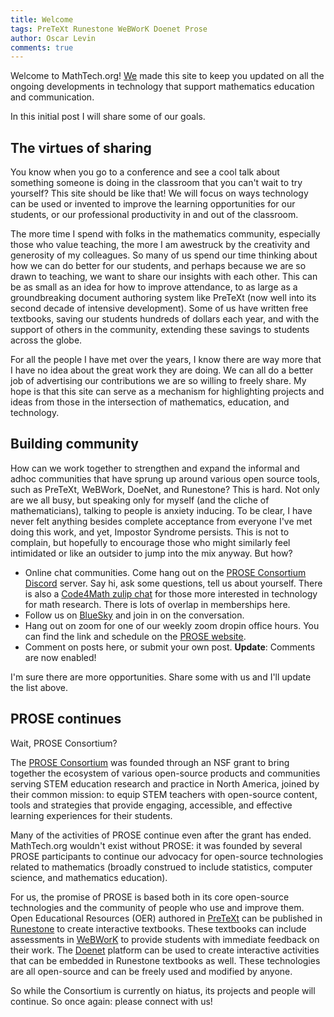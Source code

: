 ```yaml
---
title: Welcome
tags: PreTeXt Runestone WeBWorK Doenet Prose
author: Oscar Levin
comments: true
---
```


Welcome to MathTech.org! [We](/about/) made this site to keep you updated on all the
ongoing developments in technology that support mathematics education and communication.

In this initial post I will share some of our goals.

<!-- break -->

## The virtues of sharing

You know when you go to a conference and see a cool talk about something someone is doing in the classroom that you can't wait to try yourself?  This site should be like that!  We will focus on ways technology can be used or invented to improve the learning opportunities for our students, or our professional productivity in and out of the classroom.

The more time I spend with folks in the mathematics community, especially those who value teaching, the more I am awestruck by the creativity and generosity of my colleagues.  So many of us spend our time thinking about how we can do better for our students, and perhaps because we are so drawn to teaching, we want to share our insights with each other.  This can be as small as an idea for how to improve attendance, to as large as a groundbreaking document authoring system like PreTeXt (now well into its second decade of intensive development).  Some of us have written free textbooks, saving our students hundreds of dollars each year, and with the support of others in the community, extending these savings to students across the globe.

For all the people I have met over the years, I know there are way more that I have no idea about the great work they are doing.  We can all do a better job of advertising our contributions we are so willing to freely share.  My hope is that this site can serve as a mechanism for highlighting projects and ideas from those in the intersection of mathematics, education, and technology.


## Building community

How can we work together to strengthen and expand the informal and adhoc communities that have sprung up around various open source tools, such as PreTeXt, WeBWork, DoeNet, and Runestone?  This is hard.  Not only are we all busy, but speaking only for myself (and the cliche of mathematicians), talking to people is anxiety inducing.  To be clear, I have never felt anything besides complete acceptance from everyone I've met doing this work, and yet, Impostor Syndrome persists.  This is not to complain, but hopefully to encourage those who might similarly feel intimidated or like an outsider to jump into the mix anyway.  But how?

- Online chat communities.  Come hang out on the [PROSE Consortium Discord](https://discord.gg/3pVWQtf9rt) server.  Say hi, ask some questions, tell us about yourself.  There is also a [Code4Math zulip chat](https://code4math.zulipchat.com/) for those more interested in technology for math research.  There is lots of overlap in memberships here.
- Follow us on [BlueSky](https://bsky.app/profile/mathtech.org) and join in on the conversation.
- Hang out on zoom for one of our weekly zoom dropin office hours.  You can find the link and schedule on the [PROSE website](https://prose.runestone.academy/#upcoming-events).
- Comment on posts here, or submit your own post. **Update**: Comments are now enabled!

I'm sure there are more opportunities.  Share some with us and I'll update the list above.

## PROSE continues

Wait, PROSE Consortium?

The [PROSE Consortium](https://prose.runestone.academy) was founded through an NSF grant to bring together the ecosystem of various open-source products and communities serving STEM education research and practice in North America, joined by their common mission: to equip STEM teachers with open-source content, tools and strategies that provide engaging, accessible, and effective learning experiences for their students.

Many of the activities of PROSE continue even after the grant has ended.
MathTech.org wouldn't exist without PROSE: it was founded by several PROSE participants to continue our advocacy for open-source technologies related to mathematics
(broadly construed to include statistics, computer science, and mathematics education).

For us, the promise of PROSE is based both in its core open-source technologies and the community of people who use and improve them.  Open Educational Resources (OER) authored in [PreTeXt](https://pretextbook.org) can be published in [Runestone](https://runestone.academy) to create interactive textbooks.  These textbooks can include assessments in [WeBWorK](https://webwork.maa.org) to provide students with immediate feedback on their work.  The [Doenet](https://doenet.org) platform can be used to create interactive activities that can be embedded in Runestone textbooks as well.  These technologies are all open-source and can be freely used and modified by anyone.

So while the Consortium is currently on hiatus, its projects and people will continue.  So once again: please connect with us!
